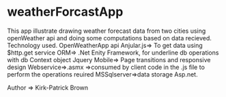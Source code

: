 # weatherForcastApp
This app illustrate drawing weather forecast data from two cities using openWeather api and doing some computations based on data recieved.
Technology used.
OpenWeatherApp api
Anjular.js=> To get data using $http.get service
ORM=> .Net Enity Framework, for underline db operations with db Context object
Jquery Mobile=> Page transitions and responsive design
Webservice=>.asmx =>consumed by client code in the .js file to perform the operations reuired
MSSqlserver=>data storage
Asp.net.


Author => Kirk-Patrick Brown
